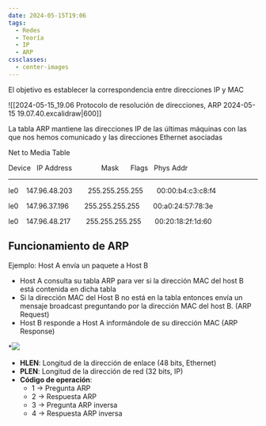 ```yaml
---
date: 2024-05-15T19:06
tags:
  - Redes
  - Teoría
  - IP
  - ARP
cssclasses:
  - center-images
---
```

El objetivo es establecer la correspondencia entre direcciones IP y MAC

![[2024-05-15_19.06 Protocolo de resolución de direcciones, ARP 2024-05-15 19.07.40.excalidraw|600]]


La tabla ARP mantiene las direcciones IP de las últimas máquinas con las que nos hemos comunicado y las direcciones Ethernet asociadas

Net to Media Table

Device   IP Address               Mask        Flags       Phys Addr 

------ -------------------- --------------- -----  ---------------

le0     147.96.48.203        255.255.255.255          00:00:b4:c3:c8:f4

le0     147.96.37.196        255.255.255.255          00:a0:24:57:78:3e

le0     147.96.48.217        255.255.255.255          00:20:18:2f:1d:60


## Funcionamiento de ARP

Ejemplo: Host A envía un paquete a Host B

* Host A consulta su tabla ARP para ver si la dirección MAC del host B está contenida en dicha tabla
* Si la dirección MAC del Host B no está en la tabla entonces envía un mensaje broadcast preguntando por la dirección MAC del host B. (ARP Request)
* Host B responde a Host A informándole de su dirección MAC (ARP Response)
 
*![](https://lh7-eu.googleusercontent.com/RJtI7lwFEbuPXk6X7vGqBZSNuOGVeTkQBUwH1hdAT2matJNeXErZ-Xwo3dGMl2jbXyodVJ3F30iTmld1CBOAQZHlAexmVV930uADqnSKCgCtZ1FEyvcpwvr6kyUNgj-rPi5NUKUw3KxwjtJSTO7h5Mx-=nw)
* **HLEN**: Longitud de la dirección de enlace (48 bits, Ethernet)
* **PLEN**: Longitud de la dirección de red (32 bits, IP)
* **Código de operación**:
	* 1 → Pregunta ARP
	* 2 → Respuesta ARP
	* 3 → Pregunta ARP inversa
	* 4 → Respuesta ARP inversa